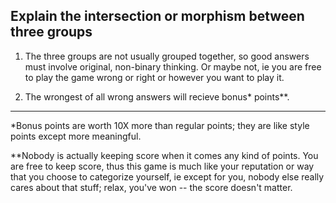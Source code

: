 ## Explain the intersection or morphism between three groups

1) The three groups are not usually grouped together, so good answers must involve original, non-binary thinking. Or maybe not, ie you are free to play the game wrong or right or however you want to play it.

2) The wrongest of all wrong answers will recieve bonus* points**.


------
*Bonus points are worth 10X more than regular points; they are like style points except more meaningful.

**Nobody is actually keeping score when it comes any kind of points. You are free to keep score, thus this game is much like your reputation or way that you choose to categorize yourself, ie except for you, nobody else really cares about that stuff; relax, you've won -- the score doesn't matter.
